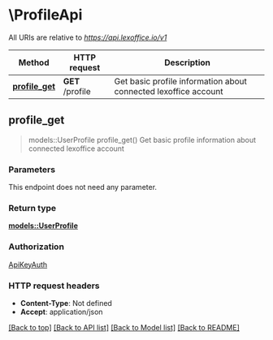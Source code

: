 # \ProfileApi

All URIs are relative to *https://api.lexoffice.io/v1*

Method | HTTP request | Description
------------- | ------------- | -------------
[**profile_get**](ProfileApi.md#profile_get) | **GET** /profile | Get basic profile information about connected lexoffice account



## profile_get

> models::UserProfile profile_get()
Get basic profile information about connected lexoffice account

### Parameters

This endpoint does not need any parameter.

### Return type

[**models::UserProfile**](UserProfile.md)

### Authorization

[ApiKeyAuth](../README.md#ApiKeyAuth)

### HTTP request headers

- **Content-Type**: Not defined
- **Accept**: application/json

[[Back to top]](#) [[Back to API list]](../README.md#documentation-for-api-endpoints) [[Back to Model list]](../README.md#documentation-for-models) [[Back to README]](../README.md)

